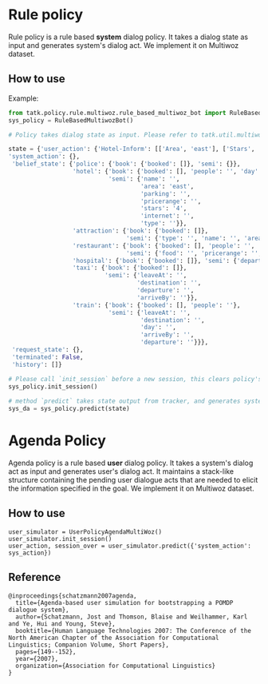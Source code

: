 # Rule policy
Rule policy is a rule based **system** dialog policy. It takes a dialog state as input and generates system's dialog act. We implement it on Multiwoz dataset.

## How to use

Example:

```python
from tatk.policy.rule.multiwoz.rule_based_multiwoz_bot import RuleBasedMultiwozBot
sys_policy = RuleBasedMultiwozBot()

# Policy takes dialog state as input. Please refer to tatk.util.multiwoz.state

state = {'user_action': {'Hotel-Inform': [['Area', 'east'], ['Stars', '4']]},
'system_action': {},
 'belief_state': {'police': {'book': {'booked': []}, 'semi': {}},
                  'hotel': {'book': {'booked': [], 'people': '', 'day': '', 'stay': ''},
                            'semi': {'name': '',
                                     'area': 'east',
                                     'parking': '',
                                     'pricerange': '',
                                     'stars': '4',
                                     'internet': '',
                                     'type': ''}},
                  'attraction': {'book': {'booked': []},
                                 'semi': {'type': '', 'name': '', 'area': ''}},
                  'restaurant': {'book': {'booked': [], 'people': '', 'day': '', 'time': ''},
                                 'semi': {'food': '', 'pricerange': '', 'name': '', 'area': ''}},
                  'hospital': {'book': {'booked': []}, 'semi': {'department': ''}},
                  'taxi': {'book': {'booked': []},
                           'semi': {'leaveAt': '',
                                    'destination': '',
                                    'departure': '',
                                    'arriveBy': ''}},
                  'train': {'book': {'booked': [], 'people': ''},
                            'semi': {'leaveAt': '',
                                     'destination': '',
                                     'day': '',
                                     'arriveBy': '',
                                     'departure': ''}}},
 'request_state': {},
 'terminated': False,
 'history': []}

# Please call `init_session` before a new session, this clears policy's history info.
sys_policy.init_session()
    
# method `predict` takes state output from tracker, and generates system's dialog act.
sys_da = sys_policy.predict(state)
```

# Agenda Policy

Agenda policy is a rule based **user** dialog policy. It takes a system's dialog act as input and generates user's dialog act. It maintains a stack-like structure containing the pending user dialogue acts that are needed to elicit the information specified in the goal. We implement it on Multiwoz dataset.

## How to use

```
user_simulator = UserPolicyAgendaMultiWoz()
user_simulator.init_session()
user_action, session_over = user_simulator.predict({'system_action': sys_action})
```

## Reference

```
@inproceedings{schatzmann2007agenda,
  title={Agenda-based user simulation for bootstrapping a POMDP dialogue system},
  author={Schatzmann, Jost and Thomson, Blaise and Weilhammer, Karl and Ye, Hui and Young, Steve},
  booktitle={Human Language Technologies 2007: The Conference of the North American Chapter of the Association for Computational Linguistics; Companion Volume, Short Papers},
  pages={149--152},
  year={2007},
  organization={Association for Computational Linguistics}
}
```

